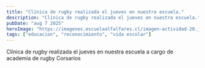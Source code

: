 ```yaml
---
title: "Clínica de rugby realizada el jueves en nuestra escuela."
description: "Clínica de rugby realizada el jueves en nuestra escuela."
pubDate: "aug 7 2025"
heroImage: "https://imagenes.escuelaalfalfares.cl/imagen-actividad-20.jpeg"
tags: ["educacion", "reconocimiento", "vida escolar"]
---
```


Clínica de rugby realizada el jueves en nuestra escuela a cargo de academia de rugby Corsarios